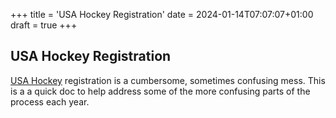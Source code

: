 +++
title = 'USA Hockey Registration'
date = 2024-01-14T07:07:07+01:00
draft = true
+++
## USA Hockey Registration

[USA Hockey](http://www.usahockey.com) registration is a cumbersome, sometimes confusing mess. This is a a quick doc to help address some of the more confusing parts of the process each year.
